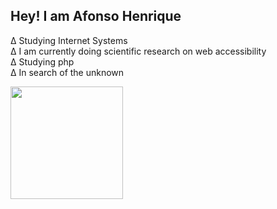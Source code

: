 ## Hey! I am Afonso Henrique 

Δ Studying Internet Systems</br>
Δ I am currently doing scientific research on web accessibility</br>
Δ Studying php </br>
Δ In search of the unknown



 <div>
  <a href="https://github.com/aefonso">
  <img height="180em" src="https://github-readme-stats.vercel.app/api?username=aefonso&show_icons=true&theme=dracula&include_all_commits=true&count_private=true"/>
 
</div>
 


  
